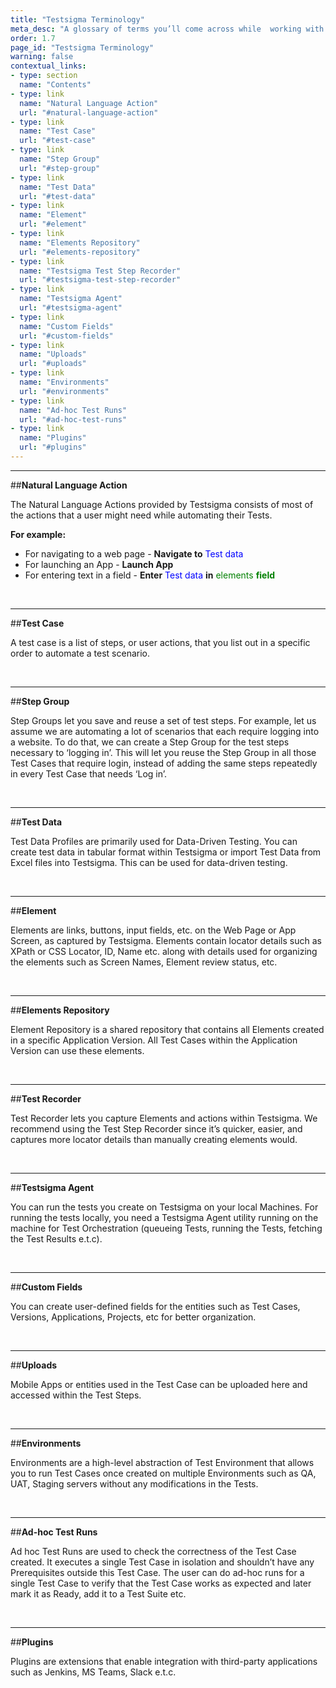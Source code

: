 ```yaml
---
title: "Testsigma Terminology"
meta_desc: "A glossary of terms you’ll come across while  working with Testsigma App"
order: 1.7
page_id: "Testsigma Terminology"
warning: false
contextual_links:
- type: section
  name: "Contents"
- type: link
  name: "Natural Language Action"
  url: "#natural-language-action"
- type: link
  name: "Test Case"
  url: "#test-case"
- type: link
  name: "Step Group"
  url: "#step-group"
- type: link
  name: "Test Data"
  url: "#test-data"
- type: link
  name: "Element"
  url: "#element"
- type: link
  name: "Elements Repository"
  url: "#elements-repository"
- type: link
  name: "Testsigma Test Step Recorder"
  url: "#testsigma-test-step-recorder"
- type: link
  name: "Testsigma Agent"
  url: "#testsigma-agent"
- type: link
  name: "Custom Fields"
  url: "#custom-fields"
- type: link
  name: "Uploads"
  url: "#uploads"
- type: link
  name: "Environments"
  url: "#environments"
- type: link
  name: "Ad-hoc Test Runs"
  url: "#ad-hoc-test-runs"
- type: link
  name: "Plugins"
  url: "#plugins"
---
```



---
##**Natural Language Action**

The Natural Language Actions provided by Testsigma consists of most of the actions that a user might need while automating their Tests.


**For example:**
  
  * For navigating to a web page - **Navigate to** <span style="color:blue">Test data</span>
  * For launching an App - **Launch App**
  * For entering text in a field - **Enter** <span style="color:blue">Test data</span> **in** <span style="color:Green">elements</style> **field**
  
  &emsp;

---
##**Test Case**

A test case is a list of steps, or user actions, that you list out in a specific order to automate a test  scenario.

&emsp;

---
##**Step Group**

Step Groups let you save and reuse a set of test steps. For example, let us assume we are automating a lot of scenarios that each require logging into a website. To do that, we can create a Step Group for the test steps necessary to ‘logging in’. This will let you reuse the Step Group in all those Test Cases that require login, instead of adding the same steps repeatedly in every Test Case that needs ‘Log in’.

&emsp;

---
##**Test Data**

Test Data Profiles are primarily used for Data-Driven Testing. You can create test data in tabular format within Testsigma or import Test Data from Excel files into Testsigma. This can be used for data-driven testing.

&emsp;

---
##**Element**

Elements are links, buttons, input fields, etc. on the Web Page or App Screen, as captured by Testsigma. Elements contain locator details such as  XPath or CSS Locator, ID, Name etc.  along with details used for organizing the elements such as Screen Names, Element review status, etc.

&emsp;

---
##**Elements Repository**

Element Repository is a shared repository that contains all Elements created in a specific Application Version. All Test Cases within the Application Version can use these elements.

&emsp;

---
##**Test Recorder**

Test Recorder lets you capture Elements and actions within Testsigma. We recommend using the Test Step Recorder since it’s quicker, easier, and captures more locator details than manually creating elements would.

&emsp;

---
##**Testsigma Agent**

You can run the tests you create on Testsigma on your local Machines. For running the tests locally, you need a Testsigma Agent utility running on the machine for Test Orchestration (queueing Tests, running the Tests, fetching the Test Results e.t.c).

&emsp;

---
##**Custom Fields**

You can create user-defined fields for the entities such as Test Cases, Versions, Applications, Projects, etc for better organization. 

&emsp;

---
##**Uploads**

Mobile Apps or entities used in the Test Case can be uploaded here and accessed within the Test Steps.

&emsp;

---
##**Environments**

Environments are a high-level abstraction of Test Environment that allows you to run Test Cases once created on multiple Environments such as QA, UAT, Staging servers without any modifications in the Tests.

&emsp;

---
##**Ad-hoc Test Runs**

Ad hoc Test Runs are used to check the correctness of the Test Case created. It executes a single Test Case in isolation and shouldn’t have any Prerequisites outside this Test Case.
The user can do ad-hoc runs for a single Test Case to verify that the Test Case works as expected and later mark it as Ready, add it to a Test Suite etc.

&emsp;  

---
##**Plugins**

Plugins are extensions that enable integration with third-party applications such as Jenkins, MS Teams, Slack e.t.c.



